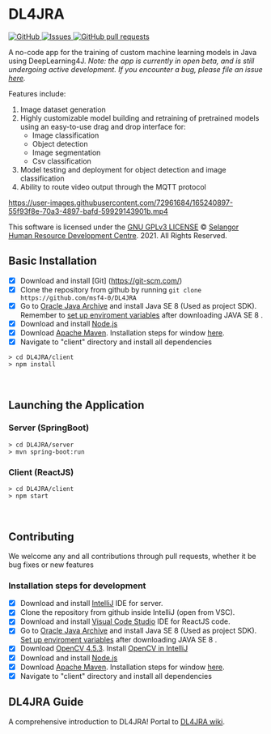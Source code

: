 

<!-- omit in toc -->
# **DL4JRA**
<a href="https://github.com/msf4-0/DL4JRA/blob/main/LICENSE">
    <img alt="GitHub" src="https://img.shields.io/github/license/msf4-0/DL4JRA.svg?color=blue">
</a>
<a href="https://github.com/msf4-0/DL4JRA/issues">
      <img alt="Issues" src="https://img.shields.io/github/issues/msf4-0/DL4JRA?color=blue" />
</a>
<a href="https://github.com/msf4-0/DL4JRA/pulls">
    <img alt="GitHub pull requests" src="https://img.shields.io/github/issues-pr/msf4-0/DL4JRA?color=blue" />
</a>

A no-code app for the training of custom machine learning models in Java using DeepLearning4J.
<i>Note: the app is currently in open beta, and is still undergoing active development. If you encounter a bug, please file an issue [here](https://github.com/msf4-0/DL4JRA/issues). </i>
<br>

Features include:
1. Image dataset generation 
2. Highly customizable model building and retraining of pretrained models using an easy-to-use drag and drop interface for:
	- Image classification 
	- Object detection
	- Image segmentation
	- Csv classification
3. Model testing and deployment for object detection and image classification
4. Ability to route video output through the MQTT protocol

https://user-images.githubusercontent.com/72961684/165240897-55f93f8e-70a3-4897-bafd-59929143901b.mp4


This software is licensed under the [GNU GPLv3 LICENSE](/LICENSE) © [Selangor Human Resource Development Centre](http://www.shrdc.org.my/). 2021.  All Rights Reserved.

<!-- omit in toc -->
## **Basic Installation**
- [x] Download and install [Git] (https://git-scm.com/)
- [x] Clone the repository from github by running ```git clone https://github.com/msf4-0/DL4JRA``` 
- [x] Go to [Oracle Java Archive](https://www.oracle.com/java/technologies/javase/javase8-archive-downloads.html) and install Java SE 8 (Used as project SDK). Remember to [set up enviroment variables](https://mkyong.com/java/how-to-set-java_home-on-windows-10/) after downloading JAVA SE 8 .
- [x] Download and install [Node.js](https://nodejs.org/en/download/)
- [x] Download [Apache Maven](https://maven.apache.org/download.cgi). Installation steps for window [here](https://docs.wso2.com/display/IS323/Installing+Apache+Maven+on+Windows).
- [x] Navigate to "client" directory and install all dependencies

```
> cd DL4JRA/client
> npm install
```
<br>

<!-- omit in toc -->
## **Launching the Application**
<!-- omit in toc -->
### **Server (SpringBoot)**
```
> cd DL4JRA/server
> mvn spring-boot:run
```
<!-- omit in toc -->
### **Client (ReactJS)**
```
> cd DL4JRA/client
> npm start
```

<!-- omit in toc -->

<br>
<!-- omit in toc -->

## **Contributing**

We welcome any and all contributions through pull requests, whether it be bug fixes or new features

<!-- omit in toc -->
### **Installation steps for development**
- [x] Download and install [IntelliJ](https://www.jetbrains.com/idea/download/#section=windows) IDE for server.
- [x] Clone the repository from github inside IntelliJ (open from VSC).
- [x] Download and install [Visual Code Studio](https://code.visualstudio.com/) IDE for ReactJS code. 
- [x] Go to [Oracle Java Archive](https://www.oracle.com/java/technologies/javase/javase8-archive-downloads.html) and install Java SE 8 (Used as project SDK). [Set up enviroment variables](https://mkyong.com/java/how-to-set-java_home-on-windows-10/) after downloading JAVA SE 8 .
- [x] Download [OpenCV 4.5.3](https://opencv.org/opencv-4-5-3/). Install [OpenCV in IntelliJ](https://medium.com/@aadimator/how-to-set-up-opencv-in-intellij-idea-6eb103c1d45c)
- [x] Download and install [Node.js](https://nodejs.org/en/download/)
- [x] Download [Apache Maven](https://maven.apache.org/download.cgi). Installation steps for window [here](https://docs.wso2.com/display/IS323/Installing+Apache+Maven+on+Windows).
- [x] Navigate to "client" directory and install all dependencies

## **DL4JRA Guide**
A comprehensive introduction to DL4JRA! Portal to [DL4JRA wiki](https://github.com/msf4-0/DL4JRA/wiki). 
